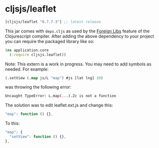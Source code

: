 # cljsjs/leaflet

[](dependency)
```clojure
[cljsjs/leaflet "0.7.7-3"] ;; latest release
```
[](/dependency)

This jar comes with `deps.cljs` as used by the [Foreign Libs][flibs] feature
of the Clojurescript compiler. After adding the above dependency to your project
you can require the packaged library like so:

```clojure
(ns application.core
  (:require cljsjs.leaflet))
```

[flibs]: https://github.com/clojure/clojurescript/wiki/Packaging-Foreign-Dependencies

Note: This extern is a work in progress. You may need to add symbols
as needed. For example:

```clojure
(.setView (.map js/L "map") #js [lat lng] 10)
```

was throwing the following error:

```bash
Uncaught TypeError: L.map(...).Zc is not a function
```

The solution was to edit leaflet.ext.js and change this:

```javascript
"map": function () {},
```

To this:

```javascript
"map": {
  "setView": function () {},
},
```
